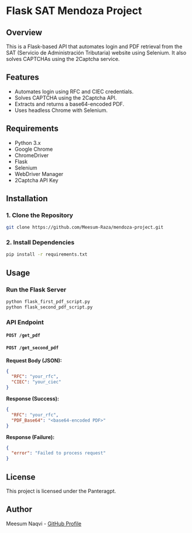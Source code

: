 # Flask SAT Mendoza Project

## Overview
This is a Flask-based API that automates login and PDF retrieval from the SAT (Servicio de Administración Tributaria) website using Selenium. It also solves CAPTCHAs using the 2Captcha service.

## Features
- Automates login using RFC and CIEC credentials.
- Solves CAPTCHA using the 2Captcha API.
- Extracts and returns a base64-encoded PDF.
- Uses headless Chrome with Selenium.

## Requirements
- Python 3.x
- Google Chrome
- ChromeDriver
- Flask
- Selenium
- WebDriver Manager
- 2Captcha API Key

## Installation

### 1. Clone the Repository
```sh
git clone https://github.com/Meesum-Raza/mendoza-project.git
```

### 2. Install Dependencies
```sh
pip install -r requirements.txt
```

## Usage
### Run the Flask Server
```sh
python flask_first_pdf_script.py
python flask_second_pdf_script.py
```

### API Endpoint
#### `POST /get_pdf`
#### `POST /get_second_pdf`
**Request Body (JSON):**
```json
{
  "RFC": "your_rfc",
  "CIEC": "your_ciec"
}
```

**Response (Success):**
```json
{
  "RFC": "your_rfc",
  "PDF_Base64": "<base64-encoded PDF>"
}
```

**Response (Failure):**
```json
{
  "error": "Failed to process request"
}
```


## License
This project is licensed under the Panteragpt.

## Author
Meesum Naqvi - [GitHub Profile](https://github.com/Meesum-Raza)

